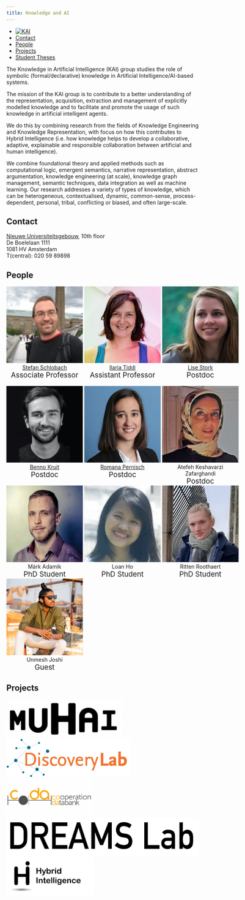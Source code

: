 ```yaml
---
title: Knowledge and AI
---
```


<nav><ul>
<li class="home"><a href="/"><img src="../../images/logos/KAI_logo_small_transp.png" alt="KAI" width="100"/></a></li>
<li><a href="#contact">Contact</a></li>
<li><a href="#people">People</a></li>
<li><a href="#projects">Projects</a></li>
<li><a href="theses/">Student Theses</a></li>
</ul></nav>

The Knowledge in Artificial Intelligence (KAI) group studies the role of symbolic (formal/declarative) knowledge in Artificial Intelligence/AI-based systems. 

The mission of the KAI group is to contribute to a better understanding of the representation, acquisition, extraction and management of explicitly modelled knowledge and to facilitate and promote the usage of such knowledge in artificial intelligent agents. 

We do this by combining research from the fields of Knowledge Engineering and Knowledge Representation, with focus on how this contributes to Hybrid Intelligence (i.e. how knowledge helps to develop a collaborative, adaptive, explainable and responsible collaboration between artificial and human intelligence).

We combine foundational theory and applied methods such as computational logic, emergent semantics, narrative representation, abstract argumentation, knowledge engineering (at scale), knowledge graph management, semantic techniques, data integration as well as machine learning. Our research addresses a variety of types of knowledge, which can be heterogeneous, contextualised, dynamic, common-sense, process-dependent, personal, tribal, conflicting or biased, and often large-scale.

## Contact
<a href="https://vu.nl/nl/over-de-vu/meer-over/nieuwe-universiteitsgebouw">Nieuwe Universiteitsgebouw</a>, 10th floor<br>
De Boelelaan 1111<br>
1081 HV Amsterdam<br>
T(central): 020 59 89898

## People
<div style="width: 800px; margin-left: auto; margin-right: auto;">
    <div style="text-align: center; width:200px; display:inline-block; vertical-align:top;"><img src="images/stefan.png" width="200" height="200"><br><a href="https://www.few.vu.nl/~schlobac/">Stefan Schlobach</a><br><span style="font-size:14pt">Associate Professor</span><br></div>
    <div style="text-align: center; width:200px; display:inline-block; vertical-align:top;"><img src="images/ilaria.png" width="200" height="200"><br><a href="https://kmitd.github.io/ilaria/">Ilaria Tiddi</a><br><span style="font-size:14pt">Assistant Professor</span><br></div>
    <div style="text-align: center; width:200px; display:inline-block; vertical-align:top;"><img src="images/lise.png" width="200" height="200"><br><a href="https://lisestork.github.io/">Lise Stork</a><br><span style="font-size:14pt">Postdoc</span><br><br></div>
    <div style="text-align: center; width:200px; display:inline-block; vertical-align:top;"><img src="images/benno.jpg" width="200" height="200"><br><a href="bennokruit.nl">Benno Kruit</a><br><span style="font-size:14pt">Postdoc</span><br></div>
    <div style="text-align: center; width:200px; display:inline-block; vertical-align:top;"><img src="images/romana.jpg" width="200" height="200"><br><a href="pernisch.ch">Romana Pernisch</a><br><span style="font-size:14pt">Postdoc</span><br></div>
    <div style="text-align: center; width:200px; display:inline-block; vertical-align:top;"><img src="images/atefeh.jpg" width="200" height="200"><br>Atefeh Keshavarzi Zafarghandi<br><span style="font-size:14pt">Postdoc</span></div>
    <div style="text-align: center; width:200px; display:inline-block; vertical-align:top;"><img src="images/mark.png" width="200" height="200"><br>Márk Adamik<br><span style="font-size:14pt">PhD Student</span></div>
    <div style="text-align: center; width:200px; display:inline-block; vertical-align:top;"><img src="images/loan.png" width="200" height="200"><br>Loan Ho<br><span style="font-size:14pt">PhD Student</span></div>
    <div style="text-align: center; width:200px; display:inline-block; vertical-align:top;"><img src="images/ritten.jpeg" width="200" height="200"><br>Ritten Roothaert<br><span style="font-size:14pt">PhD Student</span></div>
    <div style="text-align: center; width:200px; display:inline-block; vertical-align:top;"><img src="images/unmesh.png" width="200" height="200"><br>Unmesh Joshi<br><span style="font-size:14pt">Guest</span></div>
</div>

## Projects

<a href="https://muhai.org/"><img src="images/muhai.png" height="100"></a>
<a href="https://discoverylab.ai/"><img src="images/discovery.png" height="100"></a>
<a href="https://cooperationdatabank.org/"><img src="images/coda.png" height="100"></a>
<a href="https://krr.cs.vu.nl/dreams-lab/"><img src="images/dreams.png" height="100"></a>
<a href="https://www.hybrid-intelligence-centre.nl/"><img src="images/hybrid.png" height="100"></a>
